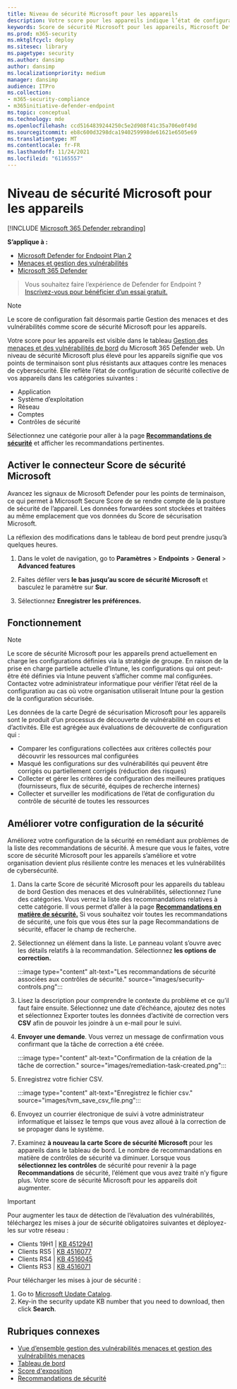 ```yaml
---
title: Niveau de sécurité Microsoft pour les appareils
description: Votre score pour les appareils indique l’état de configuration de sécurité collective de vos appareils dans les contrôles d’application, de système d’exploitation, de réseau, de comptes et de sécurité.
keywords: Score de sécurité Microsoft pour les appareils, Microsoft Defender pour le point de terminaison Microsoft Secure Score for Devices, score sécurisé, score de configuration, Gestion des menaces et des vulnérabilités, contrôles de sécurité, opportunités d’amélioration, score de configuration de la sécurité au fil du temps, posture de sécurité, base de référence
ms.prod: m365-security
ms.mktglfcycl: deploy
ms.sitesec: library
ms.pagetype: security
ms.author: dansimp
author: dansimp
ms.localizationpriority: medium
manager: dansimp
audience: ITPro
ms.collection:
- m365-security-compliance
- m365initiative-defender-endpoint
ms.topic: conceptual
ms.technology: mde
ms.openlocfilehash: ccd5164839244250c5e2d908f41c35a706e0f49d
ms.sourcegitcommit: eb8c600d3298dca1940259998de61621e6505e69
ms.translationtype: MT
ms.contentlocale: fr-FR
ms.lasthandoff: 11/24/2021
ms.locfileid: "61165557"
---
```

# <a name="microsoft-secure-score-for-devices"></a>Niveau de sécurité Microsoft pour les appareils

[!INCLUDE [Microsoft 365 Defender rebranding](../../includes/microsoft-defender.md)]

**S’applique à :**

- [Microsoft Defender for Endpoint Plan 2](https://go.microsoft.com/fwlink/?linkid=2154037)
- [Menaces et gestion des vulnérabilités](next-gen-threat-and-vuln-mgt.md)
- [Microsoft 365 Defender](https://go.microsoft.com/fwlink/?linkid=2118804)

> Vous souhaitez faire l’expérience de Defender for Endpoint ? [Inscrivez-vous pour bénéficier d’un essai gratuit.](https://signup.microsoft.com/create-account/signup?products=7f379fee-c4f9-4278-b0a1-e4c8c2fcdf7e&ru=https://aka.ms/MDEp2OpenTrial?ocid=docs-wdatp-pullalerts-abovefoldlink)

> [!NOTE]
> Le score de configuration fait désormais partie Gestion des menaces et des vulnérabilités comme score de sécurité Microsoft pour les appareils.

Votre score pour les appareils est visible dans le tableau [Gestion des menaces et des vulnérabilités de bord](tvm-dashboard-insights.md) du Microsoft 365 Defender web. Un niveau de sécurité Microsoft plus élevé pour les appareils signifie que vos points de terminaison sont plus résistants aux attaques contre les menaces de cybersécurité. Elle reflète l’état de configuration de sécurité collective de vos appareils dans les catégories suivantes :

- Application
- Système d’exploitation
- Réseau
- Comptes
- Contrôles de sécurité

Sélectionnez une catégorie pour aller à la page [**Recommandations de sécurité**](tvm-security-recommendation.md) et afficher les recommandations pertinentes.

## <a name="turn-on-the-microsoft-secure-score-connector"></a>Activer le connecteur Score de sécurité Microsoft

Avancez les signaux de Microsoft Defender pour les points de terminaison, ce qui permet à Microsoft Secure Score de se rendre compte de la posture de sécurité de l’appareil. Les données forwardées sont stockées et traitées au même emplacement que vos données du Score de sécurisation Microsoft.

La réflexion des modifications dans le tableau de bord peut prendre jusqu’à quelques heures.

1. Dans le volet de navigation, go to **Paramètres** \> **Endpoints** \> **General** \> **Advanced features**

2. Faites défiler vers **le bas jusqu’au score de sécurité Microsoft** et basculez le paramètre sur **Sur**.

3. Sélectionnez **Enregistrer les préférences.**

## <a name="how-it-works"></a>Fonctionnement

> [!NOTE]
> Le score de sécurité Microsoft pour les appareils prend actuellement en charge les configurations définies via la stratégie de groupe. En raison de la prise en charge partielle actuelle d’Intune, les configurations qui ont peut-être été définies via Intune peuvent s’afficher comme mal configurées. Contactez votre administrateur informatique pour vérifier l’état réel de la configuration au cas où votre organisation utiliserait Intune pour la gestion de la configuration sécurisée.

Les données de la carte Degré de sécurisation Microsoft pour les appareils sont le produit d’un processus de découverte de vulnérabilité en cours et d’activités. Elle est agrégée aux évaluations de découverte de configuration qui :

- Comparer les configurations collectées aux critères collectés pour découvrir les ressources mal configurées
- Masqué les configurations sur des vulnérabilités qui peuvent être corrigés ou partiellement corrigés (réduction des risques)
- Collecter et gérer les critères de configuration des meilleures pratiques (fournisseurs, flux de sécurité, équipes de recherche internes)
- Collecter et surveiller les modifications de l’état de configuration du contrôle de sécurité de toutes les ressources

## <a name="improve-your-security-configuration"></a>Améliorer votre configuration de la sécurité

Améliorez votre configuration de la sécurité en remédiant aux problèmes de la liste des recommandations de sécurité. À mesure que vous le faites, votre score de sécurité Microsoft pour les appareils s’améliore et votre organisation devient plus résiliente contre les menaces et les vulnérabilités de cybersécurité.

1. Dans la carte Score de sécurité Microsoft pour les appareils du tableau de bord Gestion des menaces et des vulnérabilités, sélectionnez l’une des catégories. Vous verrez la liste des recommandations relatives à cette catégorie. Il vous permet d’aller à la page [**Recommandations en matière de sécurité.**](tvm-security-recommendation.md) Si vous souhaitez voir toutes les recommandations de sécurité, une fois que vous êtes sur la page Recommandations de sécurité, effacer le champ de recherche.

2. Sélectionnez un élément dans la liste. Le panneau volant s’ouvre avec les détails relatifs à la recommandation. Sélectionnez **les options de correction.**

   :::image type="content" alt-text="Les recommandations de sécurité associées aux contrôles de sécurité." source="images/security-controls.png":::

3. Lisez la description pour comprendre le contexte du problème et ce qu’il faut faire ensuite. Sélectionnez une date d’échéance, ajoutez des notes et sélectionnez Exporter toutes les données d’activité de correction vers **CSV** afin de pouvoir les joindre à un e-mail pour le suivi.

4. **Envoyer une demande**. Vous verrez un message de confirmation vous confirmant que la tâche de correction a été créée.

   :::image type="content" alt-text="Confirmation de la création de la tâche de correction." source="images/remediation-task-created.png":::

5. Enregistrez votre fichier CSV.

   :::image type="content" alt-text="Enregistrez le fichier csv." source="images/tvm_save_csv_file.png":::

6. Envoyez un courrier électronique de suivi à votre administrateur informatique et laissez le temps que vous avez alloué à la correction de se propager dans le système.

7. Examinez **à nouveau la carte Score de sécurité Microsoft** pour les appareils dans le tableau de bord. Le nombre de recommandations en matière de contrôles de sécurité va diminuer. Lorsque vous **sélectionnez les contrôles** de sécurité pour revenir à la page **Recommandations** de sécurité, l’élément que vous avez traité n’y figure plus. Votre score de sécurité Microsoft pour les appareils doit augmenter.

> [!IMPORTANT]
>Pour augmenter les taux de détection de l’évaluation des vulnérabilités, téléchargez les mises à jour de sécurité obligatoires suivantes et déployez-les sur votre réseau :
>
> - Clients 19H1 | [KB 4512941](https://support.microsoft.com/help/4512941/windows-10-update-kb4512941)
> - Clients RS5 | [KB 4516077](https://support.microsoft.com/help/4516077/windows-10-update-kb4516077)
> - Clients RS4 | [KB 4516045](https://support.microsoft.com/help/4516045/windows-10-update-kb4516045)
> - Clients RS3 | [KB 4516071](https://support.microsoft.com/help/4516071/windows-10-update-kb4516071)
>
> Pour télécharger les mises à jour de sécurité :
>
> 1. Go to [Microsoft Update Catalog](https://www.catalog.update.microsoft.com/home.aspx).
> 2. Key-in the security update KB number that you need to download, then click **Search**.

## <a name="related-topics"></a>Rubriques connexes

- [Vue d’ensemble gestion des vulnérabilités menaces et gestion des vulnérabilités menaces](next-gen-threat-and-vuln-mgt.md)
- [Tableau de bord](tvm-dashboard-insights.md)
- [Score d'exposition](tvm-exposure-score.md)
- [Recommandations de sécurité](tvm-security-recommendation.md)

